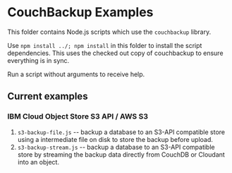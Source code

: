 # CouchBackup Examples

This folder contains Node.js scripts which use the `couchbackup` library.

Use `npm install ../; npm install` in this folder to install the script
dependencies. This uses the checked out copy of couchbackup to ensure
everything is in sync.

Run a script without arguments to receive help.

## Current examples

### IBM Cloud Object Store S3 API / AWS S3

1. `s3-backup-file.js` -- backup a database to an S3-API compatible store
    using a intermediate file on disk to store the backup before upload.
2. `s3-backup-stream.js` -- backup a database to an S3-API compatible store
    by streaming the backup data directly from CouchDB or Cloudant into
    an object.
